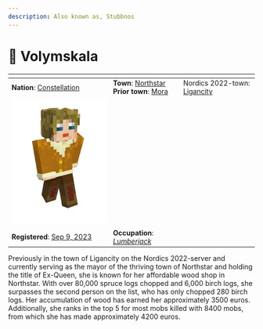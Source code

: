 ```yaml
---
description: Also known as, Stubbnos
---
```


# 👤 Volymskala



<table data-view="cards"><thead><tr><th></th><th></th><th></th></tr></thead><tbody><tr><td><strong>Nation</strong>: <a href="../../../../nations/present-nations/constellation.md">Constellation</a></td><td><strong>Town</strong>: <a href="../">Northstar</a><br><strong>Prior town</strong>: <a href="../../mora.md">Mora</a></td><td>Nordics 2022-town: <a href="../../../../../../misc/the-2022-nordics-server/ligancity.md">Ligancity</a></td></tr><tr><td><img src="../../../../../../.gitbook/assets/image (1) (1) (1) (1).png" alt="" data-size="original"></td><td></td><td></td></tr><tr><td><strong>Registered</strong>: <a href="broken-reference">Sep 9, 2023</a></td><td><strong>Occupation</strong>: <a href="../../../../../../additional-guides-and-commands/others/occupations/resource-gatherers.md"><em>Lumberjack</em></a></td><td></td></tr></tbody></table>

Previously in the town of Ligancity on the Nordics 2022-server and currently serving as the mayor of the thriving town of Northstar and holding the title of Ex-Queen, she is known for her affordable wood shop in Northstar. With over 80,000 spruce logs chopped and 6,000 birch logs, she surpasses the second person on the list, who has only chopped 280 birch logs. Her accumulation of wood has earned her approximately 3500 euros. Additionally, she ranks in the top 5 for most mobs killed with 8400 mobs, from which she has made approximately 4200 euros.

